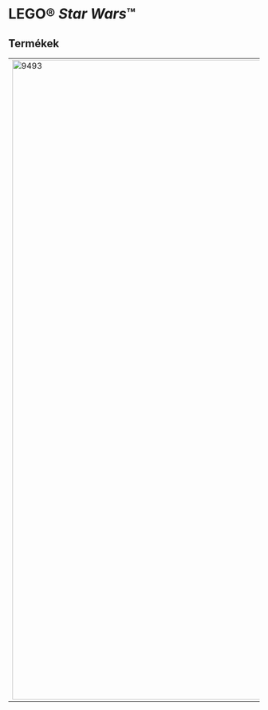 <h1>LEGO® <i>Star Wars</i>™</h1>
<h2>Termékek</h2>
<table>
<tr>
<td rowspan="2"><img alt="9493" src="https://www.lego.com/cdn/product-assets/product.img.pri/9493_prod.jpg" width="1280"></td>
<td><b>9493 X-wing Starfighter™</b></td>
</tr>
<tr>
<td>Repülj a csillagok felé a klasszikus X-wing Starfighterrel! A <i>Star Wars</i>™ univerzum legikonikusabb járműve támadó üzemmódba hajtható szárnyakkal, proton torpedókkal, behúzható futóművel és kinyitható pilótafülkével tér vissza, hogy megfordítsa a gonosz Birodalom elleni harcot! 4 minifigurát tartalmaz: Jek Porkins, R2-D2 és R5-D8.</td>
</tr>
</table>